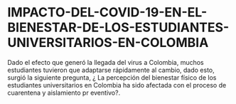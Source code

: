 # IMPACTO-DEL-COVID-19-EN-EL-BIENESTAR-DE-LOS-ESTUDIANTES-UNIVERSITARIOS-EN-COLOMBIA
Dado el efecto que generó la llegada del virus a Colombia, muchos estudiantes tuvieron que adaptarse rápidamente al cambio, dado esto, surgió la siguiente pregunta, ¿ La percepción del bienestar físico de los estudiantes universitarios en Colombia ha sido afectada con el proceso de cuarentena y aislamiento pr
eventivo?.


